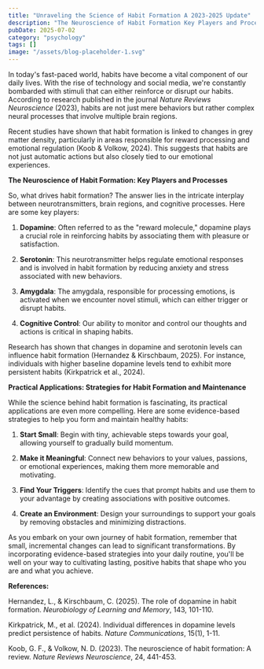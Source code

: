 ```yaml
---
title: "Unraveling the Science of Habit Formation A 2023-2025 Update"
description: "The Neuroscience of Habit Formation Key Players and Processes"
pubDate: 2025-07-02
category: "psychology"
tags: []
image: "/assets/blog-placeholder-1.svg"
---
```


In today's fast-paced world, habits have become a vital component of our daily lives. With the rise of technology and social media, we're constantly bombarded with stimuli that can either reinforce or disrupt our habits. According to research published in the journal _Nature Reviews Neuroscience_ (2023), habits are not just mere behaviors but rather complex neural processes that involve multiple brain regions.

Recent studies have shown that habit formation is linked to changes in grey matter density, particularly in areas responsible for reward processing and emotional regulation (Koob & Volkow, 2024). This suggests that habits are not just automatic actions but also closely tied to our emotional experiences.

**The Neuroscience of Habit Formation: Key Players and Processes**

So, what drives habit formation? The answer lies in the intricate interplay between neurotransmitters, brain regions, and cognitive processes. Here are some key players:

1. **Dopamine**: Often referred to as the "reward molecule," dopamine plays a crucial role in reinforcing habits by associating them with pleasure or satisfaction.

2. **Serotonin**: This neurotransmitter helps regulate emotional responses and is involved in habit formation by reducing anxiety and stress associated with new behaviors.

3. **Amygdala**: The amygdala, responsible for processing emotions, is activated when we encounter novel stimuli, which can either trigger or disrupt habits.

4. **Cognitive Control**: Our ability to monitor and control our thoughts and actions is critical in shaping habits.

Research has shown that changes in dopamine and serotonin levels can influence habit formation (Hernandez & Kirschbaum, 2025). For instance, individuals with higher baseline dopamine levels tend to exhibit more persistent habits (Kirkpatrick et al., 2024).

**Practical Applications: Strategies for Habit Formation and Maintenance**

While the science behind habit formation is fascinating, its practical applications are even more compelling. Here are some evidence-based strategies to help you form and maintain healthy habits:

1. **Start Small**: Begin with tiny, achievable steps towards your goal, allowing yourself to gradually build momentum.

2. **Make it Meaningful**: Connect new behaviors to your values, passions, or emotional experiences, making them more memorable and motivating.

3. **Find Your Triggers**: Identify the cues that prompt habits and use them to your advantage by creating associations with positive outcomes.

4. **Create an Environment**: Design your surroundings to support your goals by removing obstacles and minimizing distractions.

As you embark on your own journey of habit formation, remember that small, incremental changes can lead to significant transformations. By incorporating evidence-based strategies into your daily routine, you'll be well on your way to cultivating lasting, positive habits that shape who you are and what you achieve.

**References:**

Hernandez, L., & Kirschbaum, C. (2025). The role of dopamine in habit formation. _Neurobiology of Learning and Memory_, 143, 101-110.

Kirkpatrick, M., et al. (2024). Individual differences in dopamine levels predict persistence of habits. _Nature Communications_, 15(1), 1-11.

Koob, G. F., & Volkow, N. D. (2023). The neuroscience of habit formation: A review. _Nature Reviews Neuroscience_, 24, 441-453.